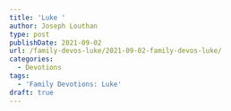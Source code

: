```yaml
---
title: 'Luke '
author: Joseph Louthan
type: post
publishDate: 2021-09-02
url: /family-devos-luke/2021-09-02-family-devos-luke/
categories:
  - Devotions
tags:
  - 'Family Devotions: Luke'
draft: true
---
```

